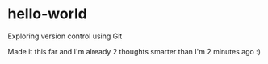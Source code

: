 # hello-world
Exploring version control using Git

Made it this far and I'm already 2 thoughts smarter than I'm 2 minutes ago :)
